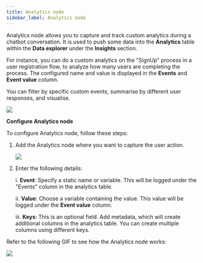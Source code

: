 ```yaml
---
title: Analytics node
sidebar_label: Analytics node
---
```


Analytics node allows you to capture and track custom analytics during a chatbot conversation. It is used to push some data into the **Analytics** table within the **Data explorer** under the **Insights** section.
  
For instance, you can do a custom analytics on the "SignUp" process in a user registration flow, to analyze how many users are completing the process. The  configured name and value is displayed in the **Events** and **Event value** column.

You can filter by specific custom events, summarise by different user responses, and visualise.

   ![](https://imgur.com/ct4koHA.png)


**Configure Analytics node**

To configure Analytics node, follow these steps:

1. Add the Analytics node where you want to capture the user action. 

     ![](https://imgur.com/ZMci9HG.png)
     
2. Enter the following details:

    i. **Event**: Specify a static name or variable. This will be logged under the "Events" column in the analytics table.

   ii. **Value**: Choose a variable containing the value. This value will be logged under the **Event value** column.

    iii. **Keys**: This is an optional field. Add metadata, which will create additional columns in the analytics table. You can create multiple columns using different keys.
    
Refer to the following GIF to see how the Analytics node works:

   ![](https://imgur.com/3gAxpkx.gif)
    